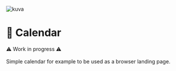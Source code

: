 ![kuva](https://github.com/bkruotsalainen/calendar/assets/64400810/a52f2e4d-f9cc-4f8f-b366-db3e934d9370)

# 📅 Calendar
⚠️ Work in progress ⚠️ <br><br>
Simple calendar for example to be used as a browser landing page.
